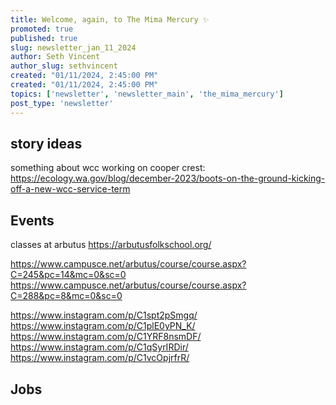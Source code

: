 ```yaml
---
title: Welcome, again, to The Mima Mercury ✨
promoted: true
published: true
slug: newsletter_jan_11_2024
author: Seth Vincent
author_slug: sethvincent
created: "01/11/2024, 2:45:00 PM"
created: "01/11/2024, 2:45:00 PM"
topics: ['newsletter', 'newsletter_main', 'the_mima_mercury']
post_type: 'newsletter'
---
```


## story ideas
something about wcc working on cooper crest: https://ecology.wa.gov/blog/december-2023/boots-on-the-ground-kicking-off-a-new-wcc-service-term


## Events

classes at arbutus 
https://arbutusfolkschool.org/

https://www.campusce.net/arbutus/course/course.aspx?C=245&pc=14&mc=0&sc=0
https://www.campusce.net/arbutus/course/course.aspx?C=288&pc=8&mc=0&sc=0

https://www.instagram.com/p/C1spt2pSmgq/
https://www.instagram.com/p/C1plE0yPN_K/
https://www.instagram.com/p/C1YRF8nsmDF/
https://www.instagram.com/p/C1qSyrIRDir/
https://www.instagram.com/p/C1vcOpjrfrR/

## Jobs

